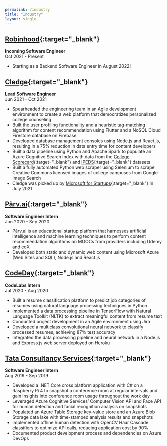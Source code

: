 ```yaml
---
permalink: /industry
title: "Industry"
layout: single
---
```

## [Robinhood](https://robinhood.com/us/en/){:target="_blank"}
**Incoming Software Engineer**\
Oct 2021 - Present
- Starting as a Backend Software Engineer in August 2022!

## [Cledge](https://cledge.org/){:target="_blank"}
**Lead Software Engineer**\
Jun 2021 - Oct 2021
- Spearheaded the engineering team in an Agile development environment to create a web platform that democratizes personalized college counseling
- Built the user profiling functionality and a heuristic tag-matching algorithm for content recommendation using Flutter and a NoSQL Cloud Firestore database on Firebase
- Developed database management consoles using Node.js and React.js, resulting in a 75% reduction in data entry time for content developers
- Built a data pipeline using Python and Apache Spark to populate an Azure Cognitive Search Index with data from the [College Scorecard](https://collegescorecard.ed.gov/){:target="_blank"} and [IPEDS](https://nces.ed.gov/ipeds/){:target="_blank"} datasets
- Built a fully automated Python web scraper using Selenium to scrape Creative Commons licensed images of college campuses from Google Image Search
- Cledge was picked up by [Microsoft for Startups](https://startups.microsoft.com/){:target="_blank"} in July 2021

## [P&#227;rv.ai](https://www.linkedin.com/company/parvai/){:target="_blank"}
**Software Engineer Intern**\
Jun 2020 - Sep 2020
- P&#227;rv.ai is an educational startup platform that harnesses artificial intelligence and machine learning techniques to perform content recommendation algorithms on MOOCs from providers including Udemy and edX
- Developed both static and dynamic web content using Microsoft Azure (Web Sites and SQL), Node.js and React.js

## [CodeDay](https://www.codeday.org/){:target="_blank"}
**CodeLabs Intern**\
Jul 2020 - Aug 2020
- Built a resume classification platform to predict job categories of resumes using natural language processing techniques in Python
- Implemented a data processing pipeline in TensorFlow with Natural Language Toolkit (NLTK) to extract meaningful content from resume text
- Conducted project development in an Agile environment using Jira
- Developed a multiclass convolutional neural network to classify processed resumes, achieving 87% test accuracy
- Integrated the data processing pipeline and neural network in a Node.js and Express.js web server deployed on Heroku

## [Tata Consultancy Services](https://www.tcs.com/){:target="_blank"}
**Software Engineer Intern**\
Aug 2019 - Sep 2019
- Developed a .NET Core cross platform application with C# on a Raspberry Pi 4 to snapshot a conference room at regular intervals and gain insights into conference room usage throughout the work day
- Leveraged Azure Cognitive Services’ Computer Vision API and Face API for human detection and facial recognition analysis on snapshots
- Populated an Azure Table Storage key-value store and an Azure Blob Storage data lake with time-stamped analysis results and snapshots
- Implemented offline human detection with OpenCV Haar Cascade classifiers to optimize API calls, reducing application cost by 90%
- Documented product development process and dependencies on Azure DevOps